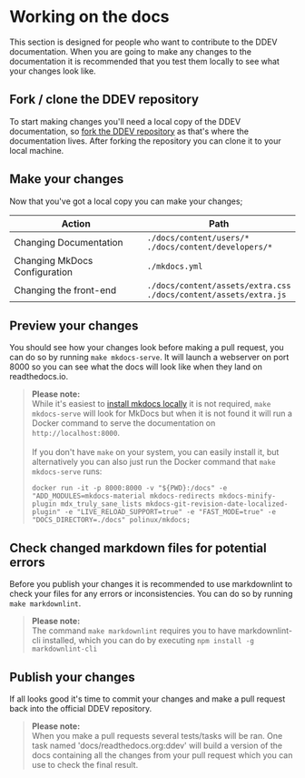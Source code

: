 # Working on the docs

This section is designed for people who want to contribute to the DDEV documentation.
When you are going to make any changes to the documentation it is recommended that you test them locally to see what your changes look like.

## Fork / clone the DDEV repository

To start making changes you'll need a local copy of the DDEV documentation, so [fork the DDEV repository](https://github.com/drud/ddev/fork) as that's where the documentation lives.
After forking the repository you can clone it to your local machine.

## Make your changes

Now that you've got a local copy you can make your changes;

| Action                        | Path                                                                    |
|-------------------------------|-------------------------------------------------------------------------|
| Changing Documentation        | `./docs/content/users/*` <br> `./docs/content/developers/*`             |
| Changing MkDocs Configuration | `./mkdocs.yml`                                                          |
| Changing the front-end        | `./docs/content/assets/extra.css` <br> `./docs/content/assets/extra.js` |

## Preview your changes

You should see how your changes look before making a pull request, you can do so by running `make mkdocs-serve`.
It will launch a webserver on port 8000 so you can see what the docs will look like when they land on readthedocs.io.
> **Please note:** <br>
> While it's easiest to [install mkdocs locally](https://www.mkdocs.org/user-guide/installation/) it is not required, `make mkdocs-serve` will look for MkDocs but when it is not found it will run a Docker command to serve the documentation on `http://localhost:8000`.<br><br>
> If you don't have `make` on your system, you can easily install it, but alternatively you can also just run the Docker command that `make mkdocs-serve` runs:
>
> ```
> docker run -it -p 8000:8000 -v "${PWD}:/docs" -e "ADD_MODULES=mkdocs-material mkdocs-redirects mkdocs-minify-plugin mdx_truly_sane_lists mkdocs-git-revision-date-localized-plugin" -e "LIVE_RELOAD_SUPPORT=true" -e "FAST_MODE=true" -e "DOCS_DIRECTORY=./docs" polinux/mkdocs;
> ```

## Check changed markdown files for potential errors

Before you publish your changes it is recommended to use markdownlint to check your files for any errors or inconsistencies.
You can do so by running `make markdownlint`.
> **Please note:** <br>
> The command `make markdownlint` requires you to have markdownlint-cli installed, which you can do by executing `npm install -g markdownlint-cli`

## Publish your changes

If all looks good it's time to commit your changes and make a pull request back into the official DDEV repository.
> **Please note:** <br>
> When you make a pull requests several tests/tasks will be ran.
> One task named 'docs/readthedocs.org:ddev' will build a version of the docs containing all the changes from your pull request which you can use to check the final result.
